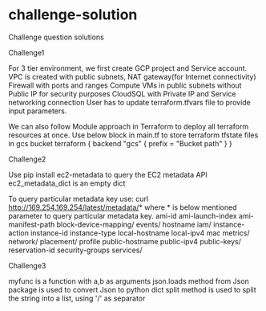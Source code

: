 # challenge-solution
Challenge question solutions

Challenge1

For 3 tier environment, we first create GCP project and Service account. VPC is created with public subnets, NAT gateway(for Internet connectivity) Firewall with ports and ranges Compute VMs in public subnets without Public IP for security purposes CloudSQL with Private IP and Service networking connection User has to update terraform.tfvars file to provide input parameters.

We can also follow Module approach in Terraform to deploy all terraform resources at once. Use below block in main.tf to store terraform tfstate files in gcs bucket terraform {​​​​ backend "gcs" {​​​​ prefix = "Bucket path" }​​​​ }​​​​

Challenge2

Use pip install ec2-metadata to query the EC2 metadata API ec2_metadata_dict is an empty dict

To query particular metadata key use: curl http://169.254.169.254/latest/metadata/* where * is below mentioned parameter to query particular metadata key. ami-id ami-launch-index ami-manifest-path block-device-mapping/ events/ hostname iam/ instance-action instance-id instance-type local-hostname local-ipv4 mac metrics/ network/ placement/ profile public-hostname public-ipv4 public-keys/ reservation-id security-groups services/

Challenge3

myfunc is a function with a,b as arguments json.loads method from Json package is used to convert Json to python dict split method is used to split the string into a list, using '/' as separator
